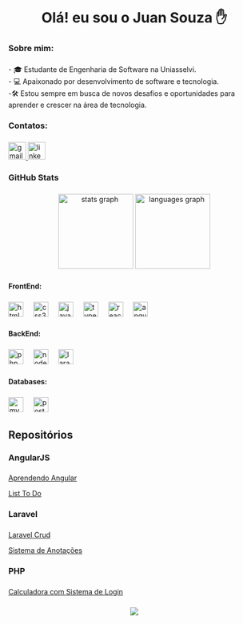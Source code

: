 <h1 align="center">Olá! eu sou o Juan Souza ✋</h1>

###

<h3 align="left">Sobre mim:</h3>

###

<p align="left">- 🎓 Estudante de Engenharia de Software na Uniasselvi.<br>- 💻 Apaixonado por desenvolvimento de software e tecnologia.<br>-🛠️ Estou sempre em busca de novos desafios e oportunidades para aprender e crescer na área de tecnologia.</p>

###

<h3 align="left">Contatos:</h3>

###

<div align="left">
  <a href="https://mail.google.com/mail/?view=cm&fs=1&to=juanauer2019@gmail.com" target="_blank">
    <img src="https://img.shields.io/static/v1?message=Gmail&logo=gmail&label=&color=D14836&logoColor=white&labelColor=&style=for-the-badge" height="35" alt="gmail logo"  />
  </a>
  <a href="https://www.linkedin.com/in/juan-souza-ab70a3219/" target="_blank">
    <img src="https://img.shields.io/static/v1?message=LinkedIn&logo=linkedin&label=&color=0077B5&logoColor=white&labelColor=&style=for-the-badge" height="35" alt="linkedin logo"  />
  </a>
</div>

###

<h3 align="left">GitHub Stats</h3>

###

<div align="center">
  <img src="https://github-readme-stats.vercel.app/api?username=juankapp&hide_title=false&hide_rank=false&show_icons=true&include_all_commits=true&count_private=true&disable_animations=false&theme=dracula&locale=en&hide_border=false" height="150" alt="stats graph"  />
  <img src="https://github-readme-stats.vercel.app/api/top-langs?username=juankapp&locale=en&hide_title=false&layout=compact&card_width=320&langs_count=5&theme=dracula&hide_border=false" height="150" alt="languages graph"  />
</div>

###

<h4 align="left">FrontEnd:</h4>

###

<div align="left">
  <img src="https://img.shields.io/badge/HTML5-E34F26?logo=html5&logoColor=white&style=for-the-badge" height="30" alt="html5 logo"  />
  <img width="12" />
  <img src="https://img.shields.io/badge/CSS3-1572B6?logo=css3&logoColor=white&style=for-the-badge" height="30" alt="css3 logo"  />
  <img width="12" />
  <img src="https://img.shields.io/badge/JavaScript-F7DF1E?logo=javascript&logoColor=black&style=for-the-badge" height="30" alt="javascript logo"  />
  <img width="12" />
  <img src="https://img.shields.io/badge/TypeScript-3178C6?logo=typescript&logoColor=white&style=for-the-badge" height="30" alt="typescript logo"  />
  <img width="12" />
  <img src="https://img.shields.io/badge/React-61DAFB?logo=react&logoColor=black&style=for-the-badge" height="30" alt="react logo"  />
  <img width="12" />
  <img src="https://img.shields.io/badge/Angular-DD0031?logo=angular&logoColor=white&style=for-the-badge" height="30" alt="angularjs logo"  />
</div>

###

<h4 align="left">BackEnd:</h4>

###

<div align="left">
  <img src="https://img.shields.io/badge/PHP-777BB4?logo=php&logoColor=black&style=for-the-badge" height="30" alt="php logo"  />
  <img width="12" />
  <img src="https://img.shields.io/badge/Node.js-339933?logo=nodedotjs&logoColor=white&style=for-the-badge" height="30" alt="nodejs logo"  />
  <img width="12" />
  <img src="https://img.shields.io/badge/Laravel-FF2D20?logo=laravel&logoColor=white&style=for-the-badge" height="30" alt="laravel logo"  />
</div>

###

<h4 align="left">Databases:</h4>

###

<div align="left">
  <img src="https://img.shields.io/badge/MySQL-4479A1?logo=mysql&logoColor=white&style=for-the-badge" height="30" alt="mysql logo"  />
  <img width="12" />
  <img src="https://img.shields.io/badge/PostgreSQL-4169E1?logo=postgresql&logoColor=white&style=for-the-badge" height="30" alt="postgresql logo"  />
</div>

###

<h2 align="left">Repositórios</h2>

###

###

<h3 align="left">AngularJS</h2>

###

###

[Aprendendo Angular](https://github.com/juankapp/aprendendo_angular)

[List To Do](https://github.com/juankapp/list-to-do-com-Angular)

###

###

<h3 align="left">Laravel</h2>

###

###

[Laravel Crud](https://github.com/juankapp/laravel-crud)

[Sistema de Anotações](https://github.com/juankapp/Sistema-de-anotacoes)

###

###

<h3 align="left">PHP</h2>

###

###

[Calculadora com Sistema de Login](https://github.com/juankapp/Calculadora-Sistema-Login)

###


<div align="center">
  <img src="https://profile-counter.glitch.me/juankapp/count.svg?"  />
</div>

###
